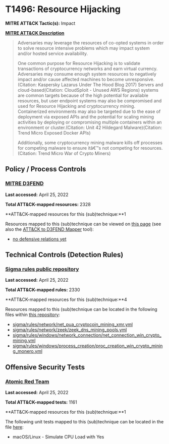 # T1496: Resource Hijacking
**MITRE ATT&CK Tactic(s):** Impact

**[MITRE ATT&CK Description](https://attack.mitre.org/techniques/T1496)**
<blockquote>Adversaries may leverage the resources of co-opted systems in order to solve resource intensive problems which may impact system and/or hosted service availability. 

One common purpose for Resource Hijacking is to validate transactions of cryptocurrency networks and earn virtual currency. Adversaries may consume enough system resources to negatively impact and/or cause affected machines to become unresponsive.(Citation: Kaspersky Lazarus Under The Hood Blog 2017) Servers and cloud-based(Citation: CloudSploit - Unused AWS Regions) systems are common targets because of the high potential for available resources, but user endpoint systems may also be compromised and used for Resource Hijacking and cryptocurrency mining. Containerized environments may also be targeted due to the ease of deployment via exposed APIs and the potential for scaling mining activities by deploying or compromising multiple containers within an environment or cluster.(Citation: Unit 42 Hildegard Malware)(Citation: Trend Micro Exposed Docker APIs)

Additionally, some cryptocurrency mining malware kills off processes for competing malware to ensure itâ€™s not competing for resources.(Citation: Trend Micro War of Crypto Miners)</blockquote>
## Policy / Process Controls
### [MITRE D3FEND](https://d3fend.mitre.org/)
**Last accessed:** April 25, 2022

**Total ATT&CK-mapped resources:** 2328

**ATT&CK-mapped resources for this (sub)technique:**1

Resources mapped to this (sub)technique can be viewed on [this page](https://d3fend.mitre.org/) (see also the [ATT&CK to D3FEND Mapper](https://d3fend.mitre.org/tools/attack-mapper) tool):

* [no defensive relations yet](https://d3fend.mitre.org/techniques/d3f:nodefensiverelationsyet)

## Technical Controls (Detection Rules)
### [Sigma rules public repository](https://github.com/SigmaHQ/sigma)
**Last accessed:** April 25, 2022

**Total ATT&CK-mapped rules:** 2330

**ATT&CK-mapped resources for this (sub)technique:**4

Resources mapped to this (sub)technique can be located in the following files within [this repository](https://github.com/SigmaHQ/sigma/tree/master/rules):

* [sigma/rules/network/net_pua_cryptocoin_mining_xmr.yml](https://github.com/SigmaHQ/sigma/blob/master/rules/network/net_pua_cryptocoin_mining_xmr.yml)
* [sigma/rules/network/zeek/zeek_dns_mining_pools.yml](https://github.com/SigmaHQ/sigma/blob/master/rules/network/zeek/zeek_dns_mining_pools.yml)
* [sigma/rules/windows/network_connection/net_connection_win_crypto_mining.yml](https://github.com/SigmaHQ/sigma/blob/master/rules/windows/network_connection/net_connection_win_crypto_mining.yml)
* [sigma/rules/windows/process_creation/proc_creation_win_crypto_mining_monero.yml](https://github.com/SigmaHQ/sigma/blob/master/rules/windows/process_creation/proc_creation_win_crypto_mining_monero.yml)


## Offensive Security Tests
### [Atomic Red Team](https://github.com/redcanaryco/atomic-red-team)
**Last accessed:** April 25, 2022

**Total ATT&CK-mapped tests:** 1161

**ATT&CK-mapped resources for this (sub)technique:**1

The following unit tests mapped to this (sub)technique can be located in the file [here](https://github.com/redcanaryco/atomic-red-team/tree/master/atomics/T1496/T1496.yaml):

* macOS/Linux - Simulate CPU Load with Yes

